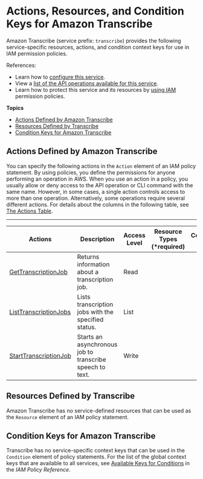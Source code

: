 # Actions, Resources, and Condition Keys for Amazon Transcribe<a name="list_amazontranscribe"></a>

Amazon Transcribe \(service prefix: `transcribe`\) provides the following service\-specific resources, actions, and condition context keys for use in IAM permission policies\.

References:
+ Learn how to [configure this service](https://docs.aws.amazon.com/transcribe/latest/dg/)\.
+ View a [list of the API operations available for this service](https://docs.aws.amazon.com/transcribe/latest/dg/)\.
+ Learn how to protect this service and its resources by [using IAM](https://docs.aws.amazon.com/transcribe/latest/dg/auth-and-access-control.html) permission policies\.

**Topics**
+ [Actions Defined by Amazon Transcribe](#amazontranscribe-actions-as-permissions)
+ [Resources Defined by Transcribe](#amazontranscribe-resources-for-iam-policies)
+ [Condition Keys for Amazon Transcribe](#amazontranscribe-policy-keys)

## Actions Defined by Amazon Transcribe<a name="amazontranscribe-actions-as-permissions"></a>

You can specify the following actions in the `Action` element of an IAM policy statement\. By using policies, you define the permissions for anyone performing an operation in AWS\. When you use an action in a policy, you usually allow or deny access to the API operation or CLI command with the same name\. However, in some cases, a single action controls access to more than one operation\. Alternatively, some operations require several different actions\. For details about the columns in the following table, see [The Actions Table](reference_policies_actions-resources-contextkeys.md#actions_table)\.


****  

| Actions | Description | Access Level | Resource Types \(\*required\) | Condition Keys | Dependent Actions | 
| --- | --- | --- | --- | --- | --- | 
|   [ GetTranscriptionJob ](https://docs.aws.amazon.com/transcribe/latest/dg/API_GetTranscriptionJob.html)  | Returns information about a transcription job\. | Read |  |  |  | 
|   [ ListTranscriptionJobs ](https://docs.aws.amazon.com/transcribe/latest/dg/API_ListTranscriptionJobs.html)  | Lists transcription jobs with the specified status\. | List |  |  |  | 
|   [ StartTranscriptionJob ](https://docs.aws.amazon.com/transcribe/latest/dg/API_StartTranscriptionJob.html)  | Starts an asynchronous job to transcribe speech to text\. | Write |  |  |   s3:GetObject   | 

## Resources Defined by Transcribe<a name="amazontranscribe-resources-for-iam-policies"></a>

Amazon Transcribe has no service\-defined resources that can be used as the `Resource` element of an IAM policy statement\.

## Condition Keys for Amazon Transcribe<a name="amazontranscribe-policy-keys"></a>

Transcribe has no service\-specific context keys that can be used in the `Condition` element of policy statements\. For the list of the global context keys that are available to all services, see [Available Keys for Conditions](reference_policies_condition-keys.html#AvailableKeys) in the *IAM Policy Reference*\.